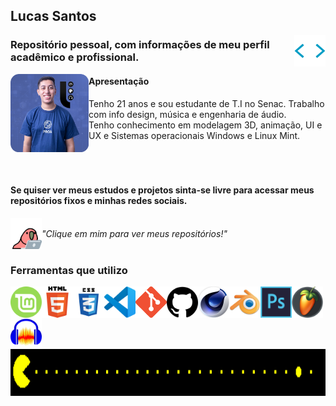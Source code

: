 ## Lucas Santos
<img align="right" width="50" height="50" src=".\img\htmltags.gif">

### Repositório pessoal, com informações de meu perfil acadêmico e profissional.

<img align="left" width="125" height="125" src=".\img\lucas.png">

#### Apresentação 

Tenho 21 anos e sou estudante de T.I no Senac. Trabalho com info design, música e engenharia de áudio. <br>
Tenho conhecimento em modelagem 3D, animação, UI e UX e Sistemas operacionais Windows e Linux Mint.<br>
<br><br><br>


#### Se quiser ver meus estudos e projetos sinta-se livre para acessar meus repositórios fixos e minhas redes sociais.

<a href="https://github.com/Lucas-Santos-Da-Silva?tab=repositories"><img align="left" width="50" height="50" src=".\img\parrot.gif"></a>
<br>
<i>"Clique em mim para ver meus repositórios!"</i>
<br><br>

### Ferramentas que utilizo
<img align="left" width="50" height="50" src=".\img\linuxmint.png">
<img align="left" width="50" height="50" src=".\img\html5.png">
<img align="left" width="50" height="50" src=".\img\css3.png">
<img align="left" width="50" height="50" src=".\img\vscode.png">
<img align="left" width="50" height="50" src=".\img\git.png">
<img align="left" width="50" height="50" src=".\img\github.png">
<img align="left" width="50" height="50" src=".\img\Cinema4d.png">
<img align="left" width="50" height="50" src=".\img\blender.png">
<img align="left" width="50" height="50" src=".\img\ps.png">
<img align="left" width="50" height="50" src=".\img\flstudio.png">
<img align="left" width="50" height="50" src=".\img\audacity.png">
<br><br><br>
<img align="center" width="1000" height="75" src=".\img\pacman.gif">
